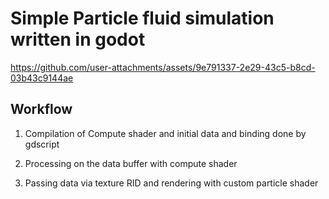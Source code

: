 # Simple Particle fluid simulation written in godot

https://github.com/user-attachments/assets/9e791337-2e29-43c5-b8cd-03b43c9144ae


## Workflow

1) Compilation of Compute shader and initial data and binding done by gdscript

2) Processing on the data buffer with compute shader

3) Passing data via texture RID and rendering with custom particle shader

